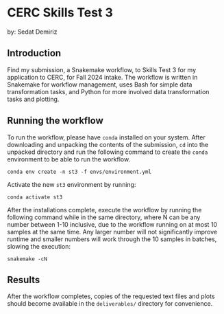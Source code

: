 # CERC Skills Test 3
by: Sedat Demiriz

## Introduction
Find my submission, a Snakemake workflow, to Skills Test 3 for my application to CERC, for Fall 2024 intake.
The workflow is written in Snakemake for workflow management, uses Bash for simple data transformation tasks,
and Python for more involved data transformation tasks and plotting.

## Running the workflow
To run the workflow, please have `conda` installed on your system. After downloading and unpacking the contents 
of the submission, `cd` into the unpacked directory and run the following command to create 
the `conda` environment to be able to run the workflow.
```
conda env create -n st3 -f envs/environment.yml
```

Activate the new `st3` environment by running:
```
conda activate st3
```

After the installations complete, execute the workflow by running the following command while in the same directory,
where N can be any number between 1-10 inclusive, due to the workflow running on at most 10 samples at the same time.
Any larger number will not significantly improve runtime and smaller numbers will work through the 10 samples in
batches, slowing the execution:
```
snakemake -cN
```

## Results
After the workflow completes, copies of the requested text files and plots should become available in the 
`deliverables/` directory for convenience.
